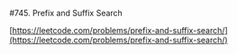 #745. Prefix and Suffix Search

[https://leetcode.com/problems/prefix-and-suffix-search/](https://leetcode.com/problems/prefix-and-suffix-search/)
